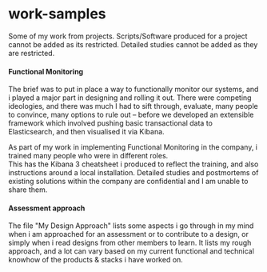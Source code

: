 # work-samples
Some of my work from projects.
Scripts/Software produced for a project cannot be added as its restricted.
Detailed studies cannot be added as they are restricted.

#### Functional Monitoring
The brief was to put in place a way to functionally monitor our systems, and i played a major part in designing and rolling it out.
There were competing ideologies, and there was much I had to sift through, evaluate, many people to convince, many options to rule out – before we developed an extensible framework which involved pushing basic transactional data to Elasticsearch, and then visualised it via Kibana.

As part of my work in implementing Functional Monitoring in the company, i trained many people who were in different roles.  
This has the Kibana 3 cheatsheet i produced to reflect the training, and also instructions around a local installation.
Detailed studies and postmortems of existing solutions within the company are confidential and I am unable to share them.

#### Assessment approach
The file "My Design Approach" lists some aspects i go through in my mind when i am approached for an assessment or to contribute to a design, or simply when i read designs from other members to learn. It lists my rough approach, and a lot can vary based on my current functional and technical knowhow of the products & stacks i have worked on.
